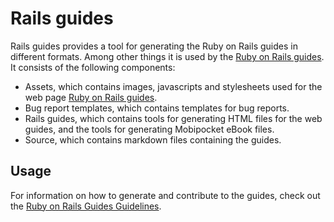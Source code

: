 # Rails guides

Rails guides provides a tool for generating the Ruby on Rails guides in
different formats. Among other things it is used by the [Ruby on Rails guides](https://guides.rubyonrails.org/).
It consists of the following components:

  * Assets, which contains images, javascripts and stylesheets used for the web
    page [Ruby on Rails guides](https://guides.rubyonrails.org/).
  * Bug report templates, which contains templates for bug reports.
  * Rails guides, which contains tools for generating HTML files for the web
    guides, and the tools for generating Mobipocket eBook files.
  * Source, which contains markdown files containing the guides.

## Usage

For information on how to generate and contribute to the guides, check out the
[Ruby on Rails Guides Guidelines](https://guides.rubyonrails.org/ruby_on_rails_guides_guidelines.html).
